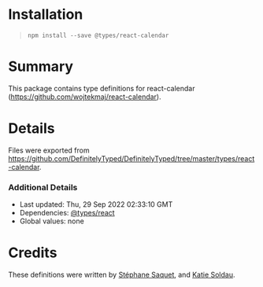 # Installation
> `npm install --save @types/react-calendar`

# Summary
This package contains type definitions for react-calendar (https://github.com/wojtekmaj/react-calendar).

# Details
Files were exported from https://github.com/DefinitelyTyped/DefinitelyTyped/tree/master/types/react-calendar.

### Additional Details
 * Last updated: Thu, 29 Sep 2022 02:33:10 GMT
 * Dependencies: [@types/react](https://npmjs.com/package/@types/react)
 * Global values: none

# Credits
These definitions were written by [Stéphane Saquet](https://github.com/Guymestef), and [Katie Soldau](https://github.com/ksoldau).
